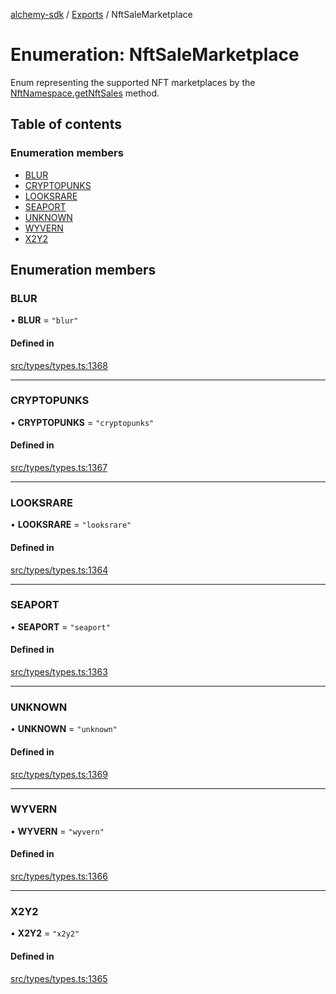[alchemy-sdk](../README.md) / [Exports](../modules.md) / NftSaleMarketplace

# Enumeration: NftSaleMarketplace

Enum representing the supported NFT marketplaces by the
[NftNamespace.getNftSales](../classes/NftNamespace.md#getnftsales) method.

## Table of contents

### Enumeration members

- [BLUR](NftSaleMarketplace.md#blur)
- [CRYPTOPUNKS](NftSaleMarketplace.md#cryptopunks)
- [LOOKSRARE](NftSaleMarketplace.md#looksrare)
- [SEAPORT](NftSaleMarketplace.md#seaport)
- [UNKNOWN](NftSaleMarketplace.md#unknown)
- [WYVERN](NftSaleMarketplace.md#wyvern)
- [X2Y2](NftSaleMarketplace.md#x2y2)

## Enumeration members

### BLUR

• **BLUR** = `"blur"`

#### Defined in

[src/types/types.ts:1368](https://github.com/alchemyplatform/alchemy-sdk-js/blob/46e9716/src/types/types.ts#L1368)

___

### CRYPTOPUNKS

• **CRYPTOPUNKS** = `"cryptopunks"`

#### Defined in

[src/types/types.ts:1367](https://github.com/alchemyplatform/alchemy-sdk-js/blob/46e9716/src/types/types.ts#L1367)

___

### LOOKSRARE

• **LOOKSRARE** = `"looksrare"`

#### Defined in

[src/types/types.ts:1364](https://github.com/alchemyplatform/alchemy-sdk-js/blob/46e9716/src/types/types.ts#L1364)

___

### SEAPORT

• **SEAPORT** = `"seaport"`

#### Defined in

[src/types/types.ts:1363](https://github.com/alchemyplatform/alchemy-sdk-js/blob/46e9716/src/types/types.ts#L1363)

___

### UNKNOWN

• **UNKNOWN** = `"unknown"`

#### Defined in

[src/types/types.ts:1369](https://github.com/alchemyplatform/alchemy-sdk-js/blob/46e9716/src/types/types.ts#L1369)

___

### WYVERN

• **WYVERN** = `"wyvern"`

#### Defined in

[src/types/types.ts:1366](https://github.com/alchemyplatform/alchemy-sdk-js/blob/46e9716/src/types/types.ts#L1366)

___

### X2Y2

• **X2Y2** = `"x2y2"`

#### Defined in

[src/types/types.ts:1365](https://github.com/alchemyplatform/alchemy-sdk-js/blob/46e9716/src/types/types.ts#L1365)

